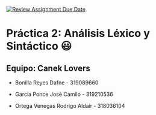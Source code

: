 [![Review Assignment Due Date](https://classroom.github.com/assets/deadline-readme-button-24ddc0f5d75046c5622901739e7c5dd533143b0c8e959d652212380cedb1ea36.svg)](https://classroom.github.com/a/A3_6PCzx)

# **Práctica 2: Análisis Léxico y Sintáctico** 😃

## **Equipo: Canek Lovers**

- Bonilla Reyes Dafne - 319089660

- García Ponce José Camilo - 319210536

- Ortega Venegas Rodrigo Aldair - 318036104
